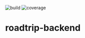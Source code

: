 ![build](https://img.shields.io/jenkins/build?jobUrl=http%3A%2F%2Fec2-3-85-137-253.compute-1.amazonaws.com%3A8080%2Fjob%2FRoadtrip-backend%2F)
![coverage](https://img.shields.io/jenkins/coverage/cobertura?jobUrl=http%3A%2F%2Fec2-3-85-137-253.compute-1.amazonaws.com%3A8080%2Fjob%2FRoadtrip-backend%2F)
# roadtrip-backend
